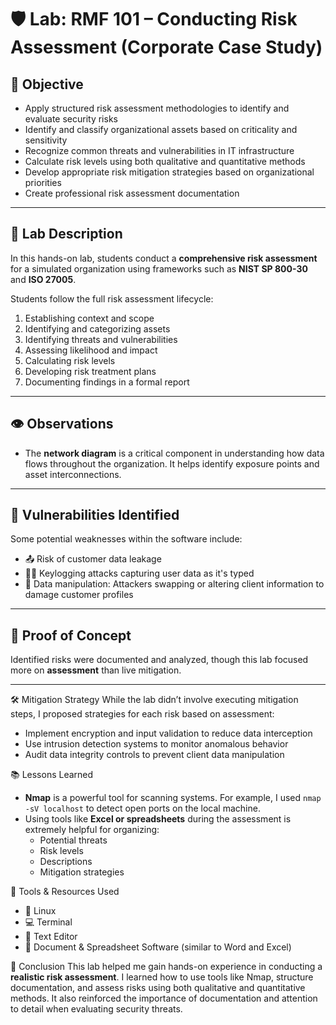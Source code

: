 # 🛡️ Lab: RMF 101 – Conducting Risk Assessment (Corporate Case Study)

## 🎯 Objective
- Apply structured risk assessment methodologies to identify and evaluate security risks  
- Identify and classify organizational assets based on criticality and sensitivity  
- Recognize common threats and vulnerabilities in IT infrastructure  
- Calculate risk levels using both qualitative and quantitative methods  
- Develop appropriate risk mitigation strategies based on organizational priorities  
- Create professional risk assessment documentation  

---

## 🧪 Lab Description
In this hands-on lab, students conduct a **comprehensive risk assessment** for a simulated organization using frameworks such as **NIST SP 800-30** and **ISO 27005**.

Students follow the full risk assessment lifecycle:

1. Establishing context and scope  
2. Identifying and categorizing assets  
3. Identifying threats and vulnerabilities  
4. Assessing likelihood and impact  
5. Calculating risk levels  
6. Developing risk treatment plans  
7. Documenting findings in a formal report  

---

## 👁️ Observations
- The **network diagram** is a critical component in understanding how data flows throughout the organization. It helps identify exposure points and asset interconnections.

---

## 🚨 Vulnerabilities Identified
Some potential weaknesses within the software include:

- 📤 Risk of customer data leakage  
- 🕵️‍♂️ Keylogging attacks capturing user data as it's typed  
- 🔀 Data manipulation: Attackers swapping or altering client information to damage customer profiles  

---

## 🧪 Proof of Concept
Identified risks were documented and analyzed, though this lab focused more on **assessment** than live mitigation.

---

🛠️ Mitigation Strategy
While the lab didn’t involve executing mitigation steps, I proposed strategies for each risk based on assessment:

- Implement encryption and input validation to reduce data interception  
- Use intrusion detection systems to monitor anomalous behavior  
- Audit data integrity controls to prevent client data manipulation  

📚 Lessons Learned
- **Nmap** is a powerful tool for scanning systems. For example, I used `nmap -sV localhost` to detect open ports on the local machine.
- Using tools like **Excel or spreadsheets** during the assessment is extremely helpful for organizing:
  - Potential threats  
  - Risk levels  
  - Descriptions  
  - Mitigation strategies  

🧰 Tools & Resources Used
- 🐧 Linux  
- 💻 Terminal  
- 📝 Text Editor  
- 📄 Document & Spreadsheet Software (similar to Word and Excel)  

💭 Conclusion
This lab helped me gain hands-on experience in conducting a **realistic risk assessment**. I learned how to use tools like Nmap, structure documentation, and assess risks using both qualitative and quantitative methods. It also reinforced the importance of documentation and attention to detail when evaluating security threats.
